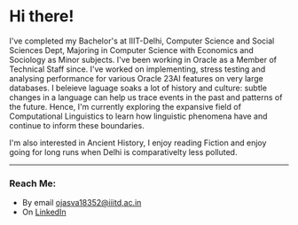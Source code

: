 # Hi there!

I've completed my Bachelor's at IIIT-Delhi, Computer Science and Social Sciences Dept, Majoring in Computer Science with Economics and Sociology as Minor subjects. I've been working in Oracle as a Member of Technical Staff since. I've worked on implementing, stress testing and analysing performance for various Oracle 23AI features on very large databases.
I beleieve laguage soaks a lot of history and culture: subtle changes in a language can help us trace events in the past and patterns of the future. Hence, I'm currently exploring the expansive field of Computational Linguistics to learn how linguistic phenomena have and continue to inform these boundaries.

I'm also interested in Ancient History, I enjoy reading Fiction and enjoy going for long runs when Delhi is comparativelty less polluted.

---
### Reach Me:

- By email [ojasva18352@iiitd,ac.in](mailto:ojasva18352@iiitd.ac.in)
- On [LinkedIn](https://www.linkedin.com/in/ojasva-saxena-118473188/)
